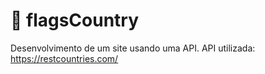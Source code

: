 # 🏴 flagsCountry
Desenvolvimento de um site usando uma API.
API utilizada: https://restcountries.com/